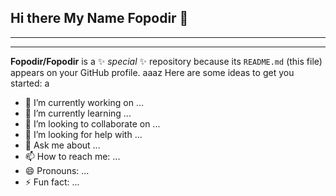 ## Hi there My Name Fopodir 👋
______
_______
**Fopodir/Fopodir** is a ✨ _special_ ✨ repository because its `README.md` (this file) appears on your GitHub profile.
aaaz
Here are some ideas to get you started:
a
- 🔭 I’m currently working on ...
- 🌱 I’m currently learning ...
- 👯 I’m looking to collaborate on ...
- 🤔 I’m looking for help with ...
- 💬 Ask me about ...
- 📫 How to reach me: ...
- 😄 Pronouns: ...
- ⚡ Fun fact: ...

